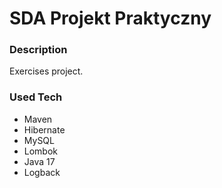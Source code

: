 # SDA Projekt Praktyczny

### Description

Exercises project. 

### Used Tech

- Maven
- Hibernate
- MySQL 
- Lombok
- Java 17
- Logback